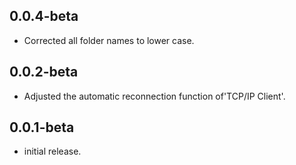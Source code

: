 ## 0.0.4-beta
* Corrected all folder names to lower case.

## 0.0.2-beta
* Adjusted the automatic reconnection function of'TCP/IP Client'.

## 0.0.1-beta
* initial release.
